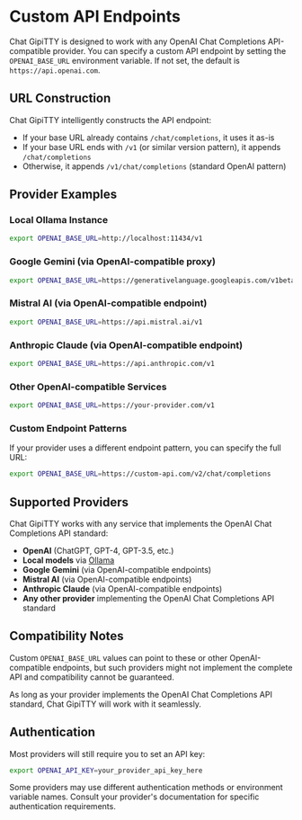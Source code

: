 # Custom API Endpoints

Chat GipiTTY is designed to work with any OpenAI Chat Completions API-compatible provider. You can specify a custom API endpoint by setting the `OPENAI_BASE_URL` environment variable. If not set, the default is `https://api.openai.com`.

## URL Construction

Chat GipiTTY intelligently constructs the API endpoint:
- If your base URL already contains `/chat/completions`, it uses it as-is
- If your base URL ends with `/v1` (or similar version pattern), it appends `/chat/completions`
- Otherwise, it appends `/v1/chat/completions` (standard OpenAI pattern)

## Provider Examples

### Local Ollama Instance
```sh
export OPENAI_BASE_URL=http://localhost:11434/v1
```

### Google Gemini (via OpenAI-compatible proxy)
```sh
export OPENAI_BASE_URL=https://generativelanguage.googleapis.com/v1beta
```

### Mistral AI (via OpenAI-compatible endpoint)
```sh
export OPENAI_BASE_URL=https://api.mistral.ai/v1
```

### Anthropic Claude (via OpenAI-compatible endpoint)
```sh
export OPENAI_BASE_URL=https://api.anthropic.com/v1
```

### Other OpenAI-compatible Services
```sh
export OPENAI_BASE_URL=https://your-provider.com/v1
```

### Custom Endpoint Patterns
If your provider uses a different endpoint pattern, you can specify the full URL:
```sh
export OPENAI_BASE_URL=https://custom-api.com/v2/chat/completions
```

## Supported Providers

Chat GipiTTY works with any service that implements the OpenAI Chat Completions API standard:

- **OpenAI** (ChatGPT, GPT-4, GPT-3.5, etc.)
- **Local models** via [Ollama](https://ollama.com)
- **Google Gemini** (via OpenAI-compatible endpoints)
- **Mistral AI** (via OpenAI-compatible endpoints)
- **Anthropic Claude** (via OpenAI-compatible endpoints)
- **Any other provider** implementing the OpenAI Chat Completions API standard

## Compatibility Notes

Custom `OPENAI_BASE_URL` values can point to these or other OpenAI-compatible endpoints, but such providers might not implement the complete API and compatibility cannot be guaranteed.

As long as your provider implements the OpenAI Chat Completions API standard, Chat GipiTTY will work with it seamlessly.

## Authentication

Most providers will still require you to set an API key:

```sh
export OPENAI_API_KEY=your_provider_api_key_here
```

Some providers may use different authentication methods or environment variable names. Consult your provider's documentation for specific authentication requirements.
